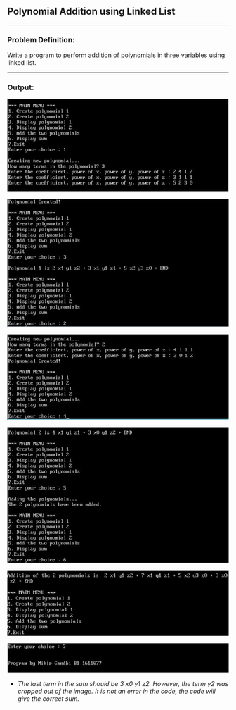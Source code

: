 ## Polynomial Addition using Linked List

-----------------------------------------
### Problem Definition:
Write a program to perform addition of polynomials in three variables using linked list.

------------------------------------------
### Output:
<p align="center">
    <img src="./output/output-1.jpg">
</p>
<p align="center">
    <img src="./output/output-2.jpg">
</p>
<p align="center">
    <img src="./output/output-3.jpg">
</p>
<p align="center">
    <img src="./output/output-4.jpg">
</p>
<p align="center">
    <img src="./output/output-5.jpg">
</p>
<p align="center">
    <img src="./output/output-6.jpg">
</p>

* *The last term in the sum should be 3 x0 y1 z2. However, the term y2 was cropped out of the image. It is not an error in the code, the code will give the correct sum.*
